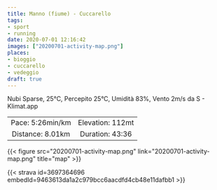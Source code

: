 ```yaml
---
title: Manno (fiume) - Cuccarello 
tags:
- sport
- running
date: 2020-07-01 12:16:42
images: ["20200701-activity-map.png"]
places:
- bioggio
- cuccarello
- vedeggio
draft: true
---
```


Nubi Sparse, 25°C, Percepito 25°C, Umidità 83%, Vento 2m/s da S - Klimat.app

| | |
| :-: | :-: |
| Pace: 5:26min/km | Elevation: 112mt |
| Distance: 8.01km | Duration: 43:36 |



{{< figure src="20200701-activity-map.png" link="20200701-activity-map.png" title="map" >}}


{{< strava id=3697364696 embedId=9463613da1a2c979bcc6aacdfd4cb48e11dafbb1 >}}
